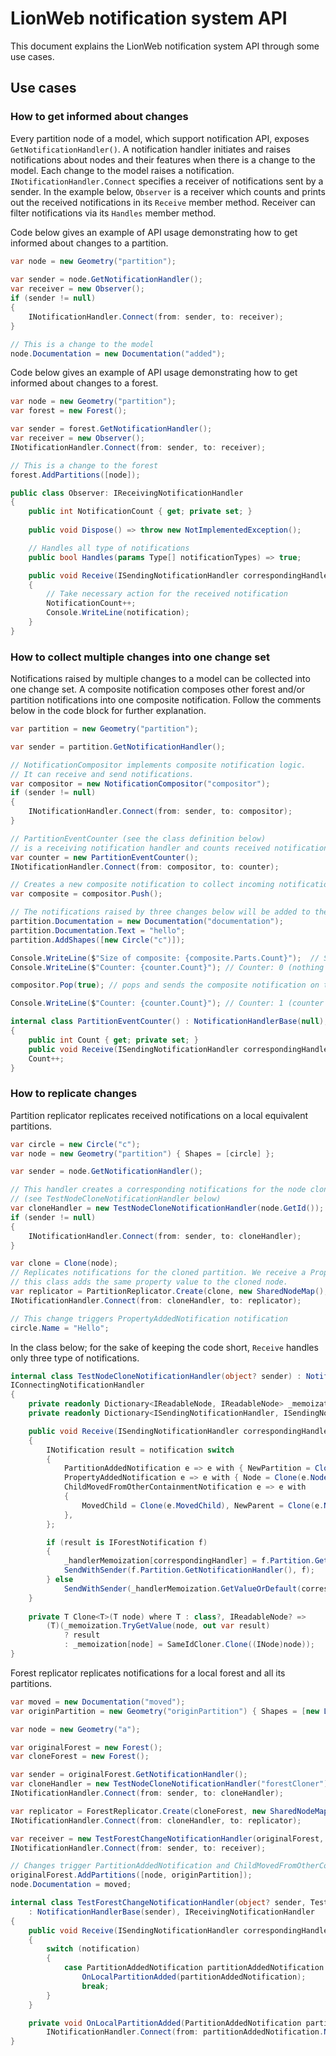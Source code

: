 # LionWeb notification system API

This document explains the LionWeb notification system API through some use cases. 

## Use cases
### How to get informed about changes
Every partition node of a model, which support notification API, exposes `GetNotificationHandler()`. 
A notification handler initiates and raises notifications about nodes and their features when there is a change to the model.
Each change to the model raises a notification.  
`INotificationHandler.Connect` specifies a receiver of notifications sent by a sender. In the example below,  `Observer` is a receiver which counts and 
prints out the received notifications in its `Receive` member method.  Receiver can filter notifications via its `Handles` member method.     

Code below gives an example of API usage demonstrating how to get informed about changes to a partition.
```csharp
var node = new Geometry("partition");
        
var sender = node.GetNotificationHandler();
var receiver = new Observer();
if (sender != null)
{
    INotificationHandler.Connect(from: sender, to: receiver);
}

// This is a change to the model
node.Documentation = new Documentation("added");
```
Code below gives an example of API usage demonstrating how to get informed about changes to a forest.
```csharp
var node = new Geometry("partition");
var forest = new Forest();

var sender = forest.GetNotificationHandler();
var receiver = new Observer();
INotificationHandler.Connect(from: sender, to: receiver);

// This is a change to the forest
forest.AddPartitions([node]); 
```

```csharp
public class Observer: IReceivingNotificationHandler
{
    public int NotificationCount { get; private set; }
    
    public void Dispose() => throw new NotImplementedException();

    // Handles all type of notifications
    public bool Handles(params Type[] notificationTypes) => true;

    public void Receive(ISendingNotificationHandler correspondingHandler, INotification notification)
    {
        // Take necessary action for the received notification 
        NotificationCount++;
        Console.WriteLine(notification);
    }
}
```

### How to collect multiple changes into one change set 
Notifications raised by multiple changes to a model can be collected into one change set. 
A composite notification composes other forest and/or partition notifications into one
composite notification. Follow the comments below in the code block for further explanation.

```csharp
var partition = new Geometry("partition");

var sender = partition.GetNotificationHandler();

// NotificationCompositor implements composite notification logic. 
// It can receive and send notifications. 
var compositor = new NotificationCompositor("compositor");
if (sender != null)
{
    INotificationHandler.Connect(from: sender, to: compositor);
}

// PartitionEventCounter (see the class definition below)
// is a receiving notification handler and counts received notifications.
var counter = new PartitionEventCounter();
INotificationHandler.Connect(from: compositor, to: counter);

// Creates a new composite notification to collect incoming notifications
var composite = compositor.Push(); 

// The notifications raised by three changes below will be added to the created composite notification.
partition.Documentation = new Documentation("documentation");
partition.Documentation.Text = "hello";
partition.AddShapes([new Circle("c")]);

Console.WriteLine($"Size of composite: {composite.Parts.Count}");  // Size of composite: 3 (composite consists of 3 notifications)
Console.WriteLine($"Counter: {counter.Count}"); // Counter: 0 (nothing is sent from compositor to counter yet)

compositor.Pop(true); // pops and sends the composite notification on top the stack

Console.WriteLine($"Counter: {counter.Count}"); // Counter: 1 (counter receives 1 composite notification)
```

```csharp
internal class PartitionEventCounter() : NotificationHandlerBase(null), IReceivingNotificationHandler
{
    public int Count { get; private set; }
    public void Receive(ISendingNotificationHandler correspondingHandler, INotification notification) =>
    Count++;
}
```
### How to replicate changes

Partition replicator replicates received notifications on a local equivalent partitions.

```csharp
var circle = new Circle("c");
var node = new Geometry("partition") { Shapes = [circle] };

var sender = node.GetNotificationHandler();

// This handler creates a corresponding notifications for the node clone and raises the notifications
// (see TestNodeCloneNotificationHandler below)
var cloneHandler = new TestNodeCloneNotificationHandler(node.GetId());
if (sender != null)
{
    INotificationHandler.Connect(from: sender, to: cloneHandler);
}

var clone = Clone(node);
// Replicates notifications for the cloned partition. We receive a PropertyAddedNotification for the cloned node and 
// this class adds the same property value to the cloned node.
var replicator = PartitionReplicator.Create(clone, new SharedNodeMap(), sender: node.GetId());
INotificationHandler.Connect(from: cloneHandler, to: replicator);

// This change triggers PropertyAddedNotification notification
circle.Name = "Hello";
```

In the class below; for the sake of keeping the code short, `Receive` handles only three type of notifications. 
```csharp
internal class TestNodeCloneNotificationHandler(object? sender) : NotificationHandlerBase(sender),
IConnectingNotificationHandler
{
    private readonly Dictionary<IReadableNode, IReadableNode> _memoization = [];
    private readonly Dictionary<ISendingNotificationHandler, ISendingNotificationHandler> _handlerMemoization = [];

    public void Receive(ISendingNotificationHandler correspondingHandler, INotification notification)
    {
        INotification result = notification switch
        {
            PartitionAddedNotification e => e with { NewPartition = Clone(e.NewPartition) },
            PropertyAddedNotification e => e with { Node = Clone(e.Node), },
            ChildMovedFromOtherContainmentNotification e => e with
            {
                MovedChild = Clone(e.MovedChild), NewParent = Clone(e.NewParent), OldParent = Clone(e.OldParent)
            },
        };

        if (result is IForestNotification f)
        {
            _handlerMemoization[correspondingHandler] = f.Partition.GetNotificationHandler();
            SendWithSender(f.Partition.GetNotificationHandler(), f);
        } else
            SendWithSender(_handlerMemoization.GetValueOrDefault(correspondingHandler, correspondingHandler), result);
    }
    
    private T Clone<T>(T node) where T : class?, IReadableNode? =>
        (T)(_memoization.TryGetValue(node, out var result)
            ? result
            : _memoization[node] = SameIdCloner.Clone((INode)node));
}
```

Forest replicator replicates notifications for a local forest and all its partitions.

```csharp
var moved = new Documentation("moved");
var originPartition = new Geometry("originPartition") { Shapes = [new Line("l") { ShapeDocs = moved }] };

var node = new Geometry("a");

var originalForest = new Forest();
var cloneForest = new Forest();

var sender = originalForest.GetNotificationHandler();
var cloneHandler = new TestNodeCloneNotificationHandler("forestCloner");
INotificationHandler.Connect(from: sender, to: cloneHandler);

var replicator = ForestReplicator.Create(cloneForest, new SharedNodeMap(), sender: null);
INotificationHandler.Connect(from: cloneHandler, to: replicator);

var receiver = new TestForestChangeNotificationHandler(originalForest, cloneHandler);
INotificationHandler.Connect(from: sender, to: receiver);

// Changes trigger PartitionAddedNotification and ChildMovedFromOtherContainmentNotification notifications 
originalForest.AddPartitions([node, originPartition]);
node.Documentation = moved;
```

```csharp
internal class TestForestChangeNotificationHandler(object? sender, TestNodeCloneNotificationHandler cloneHandler)
    : NotificationHandlerBase(sender), IReceivingNotificationHandler
{
    public void Receive(ISendingNotificationHandler correspondingHandler, INotification notification)
    {
        switch (notification)
        {
            case PartitionAddedNotification partitionAddedNotification:
                OnLocalPartitionAdded(partitionAddedNotification);
                break;
        }
    }

    private void OnLocalPartitionAdded(PartitionAddedNotification partitionAddedNotification) => 
        INotificationHandler.Connect(from: partitionAddedNotification.NewPartition.GetNotificationHandler(), to: cloneHandler);
}
```